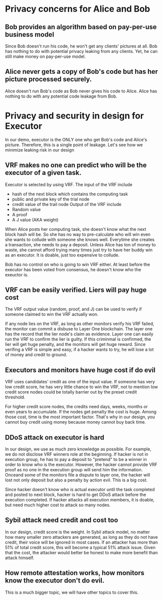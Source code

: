 # Privacy concerns for Alice and Bob
## Bob provides an algorithm based on pay-per-use business model
Since Bob doesn't run his code, he won't get any clients' pictures at all. Bob has nothing to do with potential privacy leaking from any clients. Yet, he can still make money on pay-per-use model.

## Alice never gets a copy of Bob's code but has her picture processed securely.

Alice doesn't run Bob's code as Bob never gives his code to Alice. Alice has nothing to do with any potential code leakage from Bob.

# Privacy and security in design for Executor
In our demo, executor is the ONLY one who get Bob's code and Alice's picture. Therefore, this is a single point of leakage. Let's see how we minimize leaking risk in our design

## VRF makes no one can predict who will be the executor of a given task.
Executor is selected by using VRF. The input of the VRF include
* hash of the next block which contains the computing task
* public and private key of the trial node
* credit value of the trail node
Output of the VRF include
* Random value
* A proof
* A J value (AKA weight)

When Alice posts her computing task, she doesn't know what the next block hash will be. So she has no way to pre-calculate who will win even she wants to collude with someone she knows well. Everytime she creates a transaction, she needs to pay a deposit. Unless Alice has ton of money to waste, she cannot afford trying many times just try to have her buddy win as an executor. It is doable, just too expensive to collude. 

Bob has no control on who is going to win VRF either. At least before the executor has been voted from consensus, he doesn't know who the exeuctor is. 

## VRF can be easily verified. Liers will pay huge cost

The VRF output value (random, proof, and J) can be used to verify if someone claimed to win the VRF actually won. 

If any node lies on the VRF, as long as other monitors verify his VRF failed, the monitor can commit a disbuse to Layer One blockchain. The layer one has the record that the lier node's claim as evidence. Layer one can easily run the VRF to confirm the lier is guilty. If this criminmal is confirmed, the lier will get huge penalty, and the monitors will get huge reward.  Since verifing a VRF is simple and easy, if a hacker wants to try, he will lose a lot of money and credit to ground.

## Executors and monitors have huge cost if do evil
VRF uses candidates' credit as one of the input value. If someone has very low credit score, he has very little chance to win the VRF, not to mention low credit score nodes could be totally barrier out by the preset credit threshold.

For higher credit score nodes, the credits need days, weeks, months or even years to accumulate. If the nodes get penalty the cost is huge. Among those cost, time is the most important factor. That's why in our design, you cannot buy credit using money because money cannot buy back time.

## DDoS attack on executor is hard
In our design, we use as much zero knowledge as possible. For example, we do not disclose VRF winners role at the beginning. If hacker is not in execution group, he has to pay a deposit to "pretend" to be a winner in order to know who is the executor. However, the hacker cannot provide VRF proof as no one in the execution group will send him the information. Onceand some of the monitors file a dispute to layer one, the hacker will lost not only deposit but also a penalty by action evil. This is a big cost. 

Since hacker doesn't know who is actual executor until the task completed and posted to next block, hacker is hard to get DDoS attack before the execution completed. If hacker attacks all execution members, it is doable, but need much higher cost to attack so many nodes. 

## Sybil attack need credit and cost too
In our design, credit score is the weight. In Sybil attack model, no matter how many smaller zero attackers are generated, as long as they do not have credit, their voice will be ignored in most cases. If an attacker has more than 51% of total credit score, this will become a typical 51% attack issue. Given that the cost, the attacker would better be honest to make more benefit than attack himself.

## How remote attestation works, how monitors know the executor don't do evil.
This is a much bigger topic, we will have other topics to cover this.

